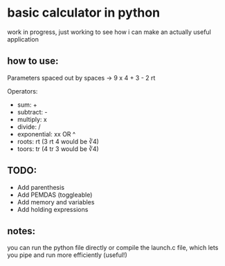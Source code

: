 # basic calculator in python
work in progress, just working to see how i can make an actually useful application 


## how to use:
Parameters spaced out by spaces ->  9 x 4 + 3 - 2 rt 

Operators:
  - sum: +
  - subtract: -
  - multiply: x
  - divide: /
  - exponential: xx OR ^
  - roots: rt (3 rt 4 would be ∛4)
  - toors: tr (4 tr 3 would be ∛4)

## TODO:
- Add parenthesis
- Add PEMDAS (toggleable)
- Add memory and variables
- Add holding expressions

## notes:
 you can run the python file directly or compile the launch.c file, which lets you pipe and run more efficiently (useful!)
